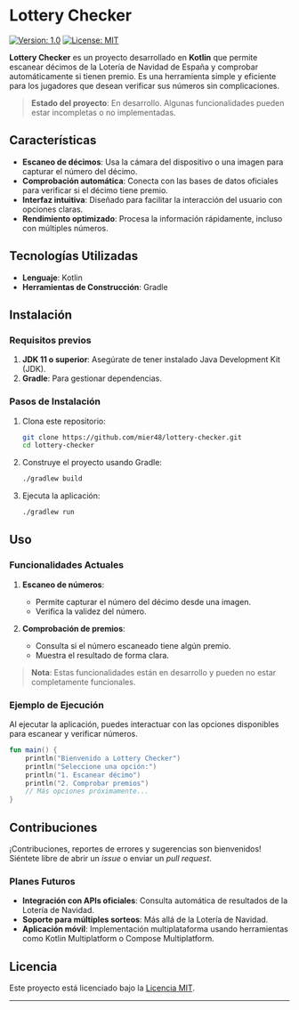 # Lottery Checker

[![Version: 1.0](https://img.shields.io/badge/Version-1.0-blue.svg)](./README.md)
[![License: MIT](https://img.shields.io/badge/License-MIT-yellow.svg)](./LICENSE)

**Lottery Checker** es un proyecto desarrollado en **Kotlin** que permite escanear décimos de la Lotería de Navidad de España y comprobar automáticamente si tienen premio. Es una herramienta simple y eficiente para los jugadores que desean verificar sus números sin complicaciones.

> **Estado del proyecto**: En desarrollo. Algunas funcionalidades pueden estar incompletas o no implementadas.

## Características

- **Escaneo de décimos**: Usa la cámara del dispositivo o una imagen para capturar el número del décimo.
- **Comprobación automática**: Conecta con las bases de datos oficiales para verificar si el décimo tiene premio.
- **Interfaz intuitiva**: Diseñado para facilitar la interacción del usuario con opciones claras.
- **Rendimiento optimizado**: Procesa la información rápidamente, incluso con múltiples números.

## Tecnologías Utilizadas

- **Lenguaje**: Kotlin
- **Herramientas de Construcción**: Gradle

## Instalación

### Requisitos previos

1. **JDK 11 o superior**: Asegúrate de tener instalado Java Development Kit (JDK).
2. **Gradle**: Para gestionar dependencias.

### Pasos de Instalación

1. Clona este repositorio:
   ```bash
   git clone https://github.com/mier48/lottery-checker.git
   cd lottery-checker
   ```

2. Construye el proyecto usando Gradle:
   ```bash
   ./gradlew build
   ```

3. Ejecuta la aplicación:
   ```bash
   ./gradlew run
   ```

## Uso

### Funcionalidades Actuales

1. **Escaneo de números**:
   - Permite capturar el número del décimo desde una imagen.
   - Verifica la validez del número.

2. **Comprobación de premios**:
   - Consulta si el número escaneado tiene algún premio.
   - Muestra el resultado de forma clara.

> **Nota**: Estas funcionalidades están en desarrollo y pueden no estar completamente funcionales.

### Ejemplo de Ejecución

Al ejecutar la aplicación, puedes interactuar con las opciones disponibles para escanear y verificar números.

```kotlin
fun main() {
    println("Bienvenido a Lottery Checker")
    println("Seleccione una opción:")
    println("1. Escanear décimo")
    println("2. Comprobar premios")
    // Más opciones próximamente...
}
```

## Contribuciones

¡Contribuciones, reportes de errores y sugerencias son bienvenidos! Siéntete libre de abrir un _issue_ o enviar un _pull request_.

### Planes Futuros

- **Integración con APIs oficiales**: Consulta automática de resultados de la Lotería de Navidad.
- **Soporte para múltiples sorteos**: Más allá de la Lotería de Navidad.
- **Aplicación móvil**: Implementación multiplataforma usando herramientas como Kotlin Multiplatform o Compose Multiplatform.

## Licencia

Este proyecto está licenciado bajo la [Licencia MIT](./LICENSE).

---
